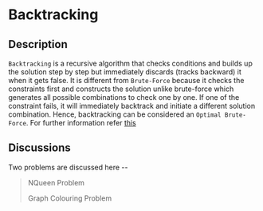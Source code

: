 # Backtracking
## Description
`Backtracking` is a recursive algorithm that checks conditions and builds up the solution step by step but immediately discards (tracks backward) it when it gets false. 
It is different from `Brute-Force` because it checks the constraints first and constructs the solution unlike brute-force which generates all possible combinations to check one by one. If one of the constraint fails, it will immediately backtrack and initiate a different solution combination. Hence, backtracking can be considered an `Optimal Brute-Force`.
For further information refer [this](https://www.geeksforgeeks.org/backtracking-algorithms/)
## Discussions
Two problems are discussed here --
> NQueen Problem
> 
> Graph Colouring Problem
